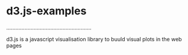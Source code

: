 # d3.js-examples

........................................................

d3.js is a javascript visualisation library to buuld visual plots in the web pages
